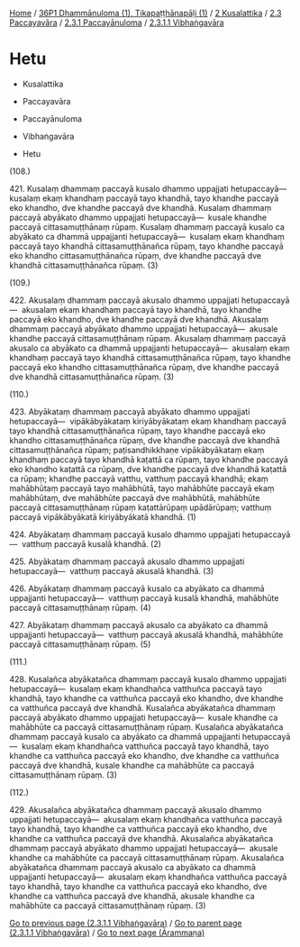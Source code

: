 
[Home](/) / [36P1 Dhammānuloma (1), Tikapaṭṭhānapāḷi (1)](../../../../../36P1.md) / [2 Kusalattika](../../../../2.md) / [2.3 Paccayavāra](../../../2.3.md) / [2.3.1 Paccayānuloma](../../2.3.1.md) / [2.3.1.1 Vibhaṅgavāra](../2.3.1.1.md)

# Hetu

* Kusalattika

* Paccayavāra

* Paccayānuloma

* Vibhaṅgavāra

* Hetu

(108.)

421\. Kusalaṃ dhammaṃ paccayā kusalo dhammo uppajjati hetupaccayā—  kusalaṃ ekaṃ khandhaṃ paccayā tayo khandhā, tayo khandhe paccayā eko khandho, dve khandhe paccayā dve khandhā. Kusalaṃ dhammaṃ paccayā abyākato dhammo uppajjati hetupaccayā—  kusale khandhe paccayā cittasamuṭṭhānaṃ rūpaṃ. Kusalaṃ dhammaṃ paccayā kusalo ca abyākato ca dhammā uppajjanti hetupaccayā—  kusalaṃ ekaṃ khandhaṃ paccayā tayo khandhā cittasamuṭṭhānañca rūpaṃ, tayo khandhe paccayā eko khandho cittasamuṭṭhānañca rūpaṃ, dve khandhe paccayā dve khandhā cittasamuṭṭhānañca rūpaṃ. (3)

(109.)

422\. Akusalaṃ dhammaṃ paccayā akusalo dhammo uppajjati hetupaccayā—  akusalaṃ ekaṃ khandhaṃ paccayā tayo khandhā, tayo khandhe paccayā eko khandho, dve khandhe paccayā dve khandhā. Akusalaṃ dhammaṃ paccayā abyākato dhammo uppajjati hetupaccayā—  akusale khandhe paccayā cittasamuṭṭhānaṃ rūpaṃ. Akusalaṃ dhammaṃ paccayā akusalo ca abyākato ca dhammā uppajjanti hetupaccayā—  akusalaṃ ekaṃ khandhaṃ paccayā tayo khandhā cittasamuṭṭhānañca rūpaṃ, tayo khandhe paccayā eko khandho cittasamuṭṭhānañca rūpaṃ, dve khandhe paccayā dve khandhā cittasamuṭṭhānañca rūpaṃ. (3)

(110.)

423\. Abyākataṃ dhammaṃ paccayā abyākato dhammo uppajjati hetupaccayā—  vipākābyākataṃ kiriyābyākataṃ ekaṃ khandhaṃ paccayā tayo khandhā cittasamuṭṭhānañca rūpaṃ, tayo khandhe paccayā eko khandho cittasamuṭṭhānañca rūpaṃ, dve khandhe paccayā dve khandhā cittasamuṭṭhānañca rūpaṃ; paṭisandhikkhaṇe vipākābyākataṃ ekaṃ khandhaṃ paccayā tayo khandhā kaṭattā ca rūpaṃ, tayo khandhe paccayā eko khandho kaṭattā ca rūpaṃ, dve khandhe paccayā dve khandhā kaṭattā ca rūpaṃ; khandhe paccayā vatthu, vatthuṃ paccayā khandhā; ekaṃ mahābhūtaṃ paccayā tayo mahābhūtā, tayo mahābhūte paccayā ekaṃ mahābhūtaṃ, dve mahābhūte paccayā dve mahābhūtā, mahābhūte paccayā cittasamuṭṭhānaṃ rūpaṃ kaṭattārūpaṃ upādārūpaṃ; vatthuṃ paccayā vipākābyākatā kiriyābyākatā khandhā. (1)

424\. Abyākataṃ dhammaṃ paccayā kusalo dhammo uppajjati hetupaccayā—  vatthuṃ paccayā kusalā khandhā. (2)

425\. Abyākataṃ dhammaṃ paccayā akusalo dhammo uppajjati hetupaccayā—  vatthuṃ paccayā akusalā khandhā. (3)

426\. Abyākataṃ dhammaṃ paccayā kusalo ca abyākato ca dhammā uppajjanti hetupaccayā—  vatthuṃ paccayā kusalā khandhā, mahābhūte paccayā cittasamuṭṭhānaṃ rūpaṃ. (4)

427\. Abyākataṃ dhammaṃ paccayā akusalo ca abyākato ca dhammā uppajjanti hetupaccayā—  vatthuṃ paccayā akusalā khandhā, mahābhūte paccayā cittasamuṭṭhānaṃ rūpaṃ. (5)

(111.)

428\. Kusalañca abyākatañca dhammaṃ paccayā kusalo dhammo uppajjati hetupaccayā—  kusalaṃ ekaṃ khandhañca vatthuñca paccayā tayo khandhā, tayo khandhe ca vatthuñca paccayā eko khandho, dve khandhe ca vatthuñca paccayā dve khandhā. Kusalañca abyākatañca dhammaṃ paccayā abyākato dhammo uppajjati hetupaccayā—  kusale khandhe ca mahābhūte ca paccayā cittasamuṭṭhānaṃ rūpaṃ. Kusalañca abyākatañca dhammaṃ paccayā kusalo ca abyākato ca dhammā uppajjanti hetupaccayā—  kusalaṃ ekaṃ khandhañca vatthuñca paccayā tayo khandhā, tayo khandhe ca vatthuñca paccayā eko khandho, dve khandhe ca vatthuñca paccayā dve khandhā, kusale khandhe ca mahābhūte ca paccayā cittasamuṭṭhānaṃ rūpaṃ. (3)

(112.)

429\. Akusalañca abyākatañca dhammaṃ paccayā akusalo dhammo uppajjati hetupaccayā—  akusalaṃ ekaṃ khandhañca vatthuñca paccayā tayo khandhā, tayo khandhe ca vatthuñca paccayā eko khandho, dve khandhe ca vatthuñca paccayā dve khandhā. Akusalañca abyākatañca dhammaṃ paccayā abyākato dhammo uppajjati hetupaccayā—  akusale khandhe ca mahābhūte ca paccayā cittasamuṭṭhānaṃ rūpaṃ. Akusalañca abyākatañca dhammaṃ paccayā akusalo ca abyākato ca dhammā uppajjanti hetupaccayā—  akusalaṃ ekaṃ khandhañca vatthuñca paccayā tayo khandhā, tayo khandhe ca vatthuñca paccayā eko khandho, dve khandhe ca vatthuñca paccayā dve khandhā, akusale khandhe ca mahābhūte ca paccayā cittasamuṭṭhānaṃ rūpaṃ. (3)

[Go to previous page (2.3.1.1 Vibhaṅgavāra)](../2.3.1.1.md) / [Go to parent page (2.3.1.1 Vibhaṅgavāra)](../2.3.1.1.md) / [Go to next page (Ārammaṇa)](Arammana.md)


